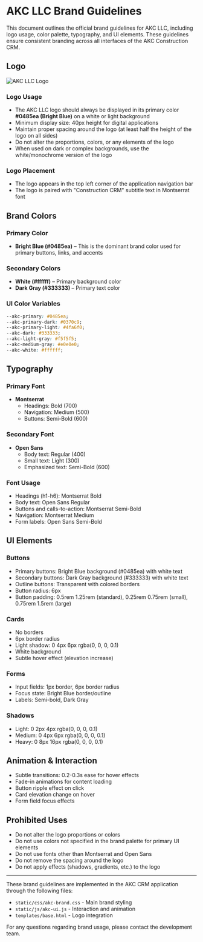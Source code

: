 # AKC LLC Brand Guidelines

This document outlines the official brand guidelines for AKC LLC, including logo usage, color palette, typography, and UI elements. These guidelines ensure consistent branding across all interfaces of the AKC Construction CRM.

## Logo

![AKC LLC Logo](static/img/akc_logo.png)

### Logo Usage

- The AKC LLC logo should always be displayed in its primary color **#0485ea (Bright Blue)** on a white or light background
- Minimum display size: 40px height for digital applications
- Maintain proper spacing around the logo (at least half the height of the logo on all sides)
- Do not alter the proportions, colors, or any elements of the logo
- When used on dark or complex backgrounds, use the white/monochrome version of the logo

### Logo Placement

- The logo appears in the top left corner of the application navigation bar
- The logo is paired with "Construction CRM" subtitle text in Montserrat font

## Brand Colors

### Primary Color
- **Bright Blue (#0485ea)** – This is the dominant brand color used for primary buttons, links, and accents

### Secondary Colors
- **White (#ffffff)** – Primary background color
- **Dark Gray (#333333)** – Primary text color

### UI Color Variables
```css
--akc-primary: #0485ea;
--akc-primary-dark: #0370c9;
--akc-primary-light: #4fa6f0;
--akc-dark: #333333;
--akc-light-gray: #f5f5f5;
--akc-medium-gray: #e0e0e0;
--akc-white: #ffffff;
```

## Typography

### Primary Font
- **Montserrat**
  - Headings: Bold (700)
  - Navigation: Medium (500)
  - Buttons: Semi-Bold (600)

### Secondary Font
- **Open Sans**
  - Body text: Regular (400)
  - Small text: Light (300)
  - Emphasized text: Semi-Bold (600)

### Font Usage
- Headings (h1-h6): Montserrat Bold
- Body text: Open Sans Regular
- Buttons and calls-to-action: Montserrat Semi-Bold
- Navigation: Montserrat Medium
- Form labels: Open Sans Semi-Bold

## UI Elements

### Buttons
- Primary buttons: Bright Blue background (#0485ea) with white text
- Secondary buttons: Dark Gray background (#333333) with white text
- Outline buttons: Transparent with colored borders
- Button radius: 6px
- Button padding: 0.5rem 1.25rem (standard), 0.25rem 0.75rem (small), 0.75rem 1.5rem (large)

### Cards
- No borders
- 6px border radius
- Light shadow: 0 4px 6px rgba(0, 0, 0, 0.1)
- White background
- Subtle hover effect (elevation increase)

### Forms
- Input fields: 1px border, 6px border radius
- Focus state: Bright Blue border/outline
- Labels: Semi-bold, Dark Gray

### Shadows
- Light: 0 2px 4px rgba(0, 0, 0, 0.1)
- Medium: 0 4px 6px rgba(0, 0, 0, 0.1) 
- Heavy: 0 8px 16px rgba(0, 0, 0, 0.1)

## Animation & Interaction

- Subtle transitions: 0.2-0.3s ease for hover effects
- Fade-in animations for content loading
- Button ripple effect on click
- Card elevation change on hover
- Form field focus effects

## Prohibited Uses

- Do not alter the logo proportions or colors
- Do not use colors not specified in the brand palette for primary UI elements
- Do not use fonts other than Montserrat and Open Sans
- Do not remove the spacing around the logo
- Do not apply effects (shadows, gradients, etc.) to the logo

---

These brand guidelines are implemented in the AKC CRM application through the following files:
- `static/css/akc-brand.css` - Main brand styling
- `static/js/akc-ui.js` - Interaction and animation
- `templates/base.html` - Logo integration

For any questions regarding brand usage, please contact the development team. 